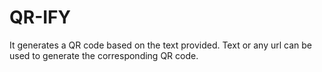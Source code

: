 # QR-IFY
It generates a QR code based on the text provided. Text or any url can be used to generate the corresponding QR code.
